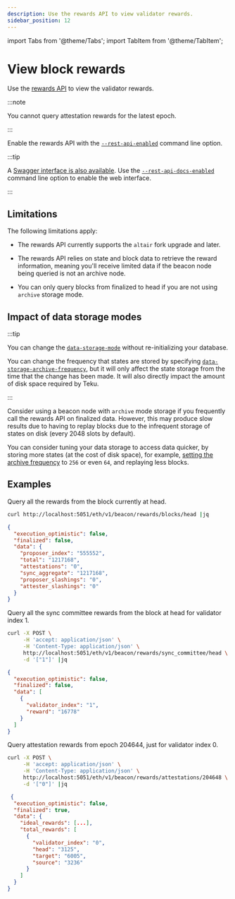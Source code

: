 ```yaml
---
description: Use the rewards API to view validator rewards.
sidebar_position: 12
---
```


import Tabs from '@theme/Tabs';
import TabItem from '@theme/TabItem';

# View block rewards

Use the [rewards API](https://consensys.github.io/teku/#tag/Rewards) to view the validator rewards.

:::note

You cannot query attestation rewards for the latest epoch.

:::

Enable the rewards API with the [`--rest-api-enabled`](../reference/cli/index.md#rest-api-enabled) command line option.

:::tip

A [Swagger interface is also available](../reference/rest.md#enable-the-rest-api-service). Use the [`--rest-api-docs-enabled`](../reference/cli/index.md#rest-api-docs-enabled) command line option to enable the web interface.

:::

## Limitations

The following limitations apply:

- The rewards API currently supports the `altair` fork upgrade and later.

- The rewards API relies on state and block data to retrieve the reward information, meaning you'll receive limited data if the beacon node being queried is not an archive node.

- You can only query blocks from finalized to head if you are not using `archive` storage mode.

## Impact of data storage modes

:::tip

You can change the [`data-storage-mode`](../reference/cli/index.md#data-storage-mode) without re-initializing your database.

You can change the frequency that states are stored by specifying [`data-storage-archive-frequency`](../reference/cli/index.md#data-storage-archive-frequency), but it will only affect the state storage from the time that the change has been made. It will also directly impact the amount of disk space required by Teku.

:::

Consider using a beacon node with `archive` mode storage if you frequently call the rewards API on finalized data. However, this may produce slow results due to having to replay blocks due to the infrequent storage of states on disk (every 2048 slots by default).

You can consider tuning your data storage to access data quicker, by storing more states (at the cost of disk space), for example, [setting the archive frequency](../reference/cli/index.md#data-storage-archive-frequency) to `256` or even `64`, and replaying less blocks.

## Examples

Query all the rewards from the block currently at head.

<Tabs>
  <TabItem value="Example" label="Example" default>

```bash
curl http://localhost:5051/eth/v1/beacon/rewards/blocks/head |jq
```

  </TabItem>
  <TabItem value="Result" label="Result" >

```json
{
  "execution_optimistic": false,
  "finalized": false,
  "data": {
    "proposer_index": "555552",
    "total": "1217168",
    "attestations": "0",
    "sync_aggregate": "1217168",
    "proposer_slashings": "0",
    "attester_slashings": "0"
  }
}
```

  </TabItem>
</Tabs>

Query all the sync committee rewards from the block at head for validator index 1.

<Tabs>
  <TabItem value="Example" label="Example" default>

```bash
curl -X POST \
     -H 'accept: application/json' \
     -H 'Content-Type: application/json' \
     http://localhost:5051/eth/v1/beacon/rewards/sync_committee/head \
     -d '["1"]' |jq
```

  </TabItem>
  <TabItem value="Result" label="Result" >

```json
{
  "execution_optimistic": false,
  "finalized": false,
  "data": [
    {
      "validator_index": "1",
      "reward": "16778"
    }
  ]
}
```

  </TabItem>
</Tabs>

Query attestation rewards from epoch 204644, just for validator index 0.

<Tabs>
  <TabItem value="Example" label="Example" default>

```bash
curl -X POST \
     -H 'accept: application/json' \
     -H 'Content-Type: application/json' \
     http://localhost:5051/eth/v1/beacon/rewards/attestations/204648 \
     -d '["0"]' |jq
```

  </TabItem>
  <TabItem value="Result" label="Result" >

```json
 {
  "execution_optimistic": false,
  "finalized": true,
  "data": {
    "ideal_rewards": [...],
    "total_rewards": [
      {
        "validator_index": "0",
        "head": "3125",
        "target": "6005",
        "source": "3236"
      }
    ]
  }
}
```
  </TabItem>
</Tabs>
